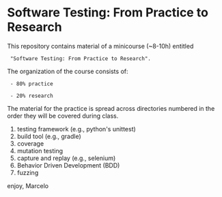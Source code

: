 # Software Testing: From Practice to Research

This repository contains material of a minicourse (~8-10h) entitled

     "Software Testing: From Practice to Research".

The organization of the course consists of:

     - 80% practice

     - 20% research

The material for the practice is spread across directories numbered in
the order they will be covered during class.

1. testing framework (e.g., python's unittest)
2. build tool (e.g., gradle)
3. coverage
4. mutation testing
5. capture and replay (e.g., selenium)
6. Behavior Driven Development (BDD)
7. fuzzing

enjoy,
Marcelo
